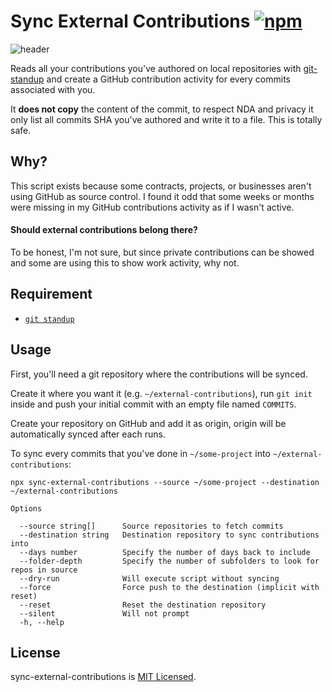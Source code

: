 # Sync External Contributions [![npm](https://img.shields.io/npm/v/sync-external-contributions.svg)](https://www.npmjs.com/package/sync-external-contributions)

![header](https://user-images.githubusercontent.com/7189823/30006552-96e72362-90c8-11e7-8034-56f45bf72771.jpg)

Reads all your contributions you've authored on local repositories with [git-standup](https://github.com/kamranahmedse/git-standup) and create a GitHub contribution activity for every commits associated with you.

It **does not copy** the content of the commit, to respect NDA and privacy it only list all commits SHA you've authored and write it to a file. This is totally safe.

## Why?

This script exists because some contracts, projects, or businesses aren't using GitHub as source control. I found it odd that some weeks or months were missing in my GitHub contributions activity as if I wasn't active.

#### Should external contributions belong there?

To be honest, I'm not sure, but since private contributions can be showed and some are using this to show work activity, why not.

## Requirement

- [`git standup`](https://github.com/kamranahmedse/git-standup)

## Usage

First, you'll need a git repository where the contributions will be synced.

Create it where you want it (e.g. `~/external-contributions`), run `git init` inside and push your initial commit with an empty file named `COMMITS`.

Create your repository on GitHub and add it as origin, origin will be automatically synced after each runs.

To sync every commits that you've done in `~/some-project` into `~/external-contributions`:

```
npx sync-external-contributions --source ~/some-project --destination ~/external-contributions
```

```
Options

  --source string[]      Source repositories to fetch commits
  --destination string   Destination repository to sync contributions into
  --days number          Specify the number of days back to include
  --folder-depth         Specify the number of subfolders to look for repos in source
  --dry-run              Will execute script without syncing
  --force                Force push to the destination (implicit with reset)
  --reset                Reset the destination repository
  --silent               Will not prompt
  -h, --help
```

## License

sync-external-contributions is [MIT Licensed](LICENSE).
